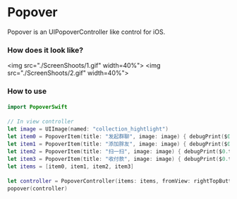 # Popover
Popover is an UIPopoverController like control for iOS.

### How does it look like?

<p align="left">

<img src="./ScreenShoots/1.gif" width=40%"> 
<img src="./ScreenShoots/2.gif" width=40%"> 

</p>



### How to use

```swift
import PopoverSwift

// In view controller
let image = UIImage(named: "collection_hightlight")
let item0 = PopoverItem(title: "发起群聊", image: image) { debugPrint($0.title) }
let item1 = PopoverItem(title: "添加胖友", image: image) { debugPrint($0.title) }
let item2 = PopoverItem(title: "扫一扫", image: image) { debugPrint($0.title) }
let item3 = PopoverItem(title: "收付款", image: image) { debugPrint($0.title) }
let items = [item0, item1, item2, item3]

let controller = PopoverController(items: items, fromView: rightTopButton, direction: .Down, style: .WithImage)
popover(controller)        
```
